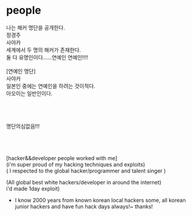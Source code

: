 # people

나는 해커 명단을 공개한다.<br>
정경주<br>
사야카<br>
세계에서 두 명의 해커가 존재한다.<br>
둘 다 유명인이다......연예인 연예인!!!!<br>
<br>
[연예인 명단]<br>
사야카<br>
일본인 중에는 연예인을 하려는 것이적다.<br>
아오이는 일반인이다.<br>
<br>
<br>
<br>
<br>
명단의심없음!!!<br>
<br>
<br>
<br>
<br>
[hacker&&developer people worked with me]<br> (i'm super proud of my hacking techniques and exploits)<br>
( I respected to the global hacker/programmer and talent singer )

(All global best white hackers/developer in around the internet)<br>
i'd made 1day exploit)
<br>
- I know 2000 years from known korean local hackers some, all korean junior hackers and have fun hack days always!~ thanks!<br>
